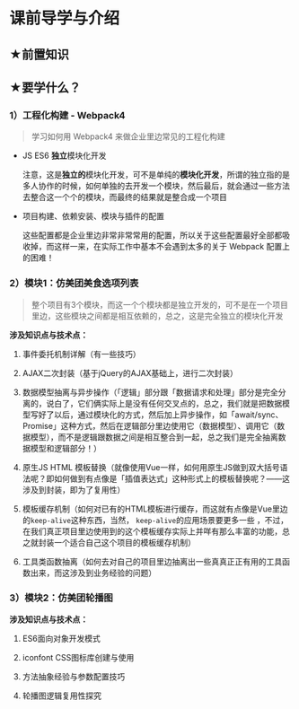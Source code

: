 # 课前导学与介绍

## ★前置知识



## ★要学什么？ 

### 1）工程化构建 - Webpack4

> 学习如何用 Webpack4 来做企业里边常见的工程化构建

- JS ES6 **独立**模块化开发
  
  注意，这是**独立的**模块化开发，可不是单纯的**模块化开发**，所谓的独立指的是多人协作的时候，如何单独的去开发一个模块，然后最后，就会通过一些方法去整合这一个个的模块，而最终的结果就是整合成一个项目

- 项目构建、依赖安装、模块与插件的配置

  这些配置都是企业里边非常非常常用的配置，所以关于这些配置最好全部都吸收掉，而这样一来，在实际工作中基本不会遇到太多的关于 Webpack 配置上的困难！

### 2）模块1：仿美团美食选项列表

> 整个项目有3个模块，而这一个个模块都是独立开发的，可不是在一个项目里边，这些模块之间都是相互依赖的，总之，这是完全独立的模块化开发

**涉及知识点与技术点：**

1. 事件委托机制详解（有一些技巧）

2. AJAX二次封装（基于jQuery的AJAX基础上，进行二次封装）

3. 数据模型抽离与异步操作（「逻辑」部分跟「数据请求和处理」部分是完全分离的，说白了，它们俩实际上是没有任何交叉点的，总之，我们就是把数据模型写好了以后，通过模块化的方式，然后加上异步操作，如「await/sync、Promise」这种方式，然后在逻辑部分里边使用它（数据模型）、调用它（数据模型），而不是逻辑跟数据之间是相互整合到一起，总之我们是完全抽离数据模型和逻辑部分！）

4. 原生JS HTML 模板替换（就像使用Vue一样，如何用原生JS做到双大括号语法呢？即如何做到有点像是「插值表达式」这种形式上的模板替换呢？——这涉及到封装，即为了复用性）

5. 模板缓存机制（如何对已有的HTML模板进行缓存，而这就有点像是Vue里边的`keep-alive`这种东西，当然， `keep-alive`的应用场景要更多一些 ，不过，在我们真正项目里边使用到的这个模板缓存实际上并咩有那么丰富的功能，总之就封装一个适合自己这个项目的模板缓存机制）

6. 工具类函数抽离（如何去对自己的项目里边抽离出一些真真正正有用的工具函数出来，而这涉及到业务经验的问题）

</details>

### 3）模块2：仿美团轮播图

**涉及知识点与技术点：**

1. ES6面向对象开发模式

2. iconfont CSS图标库创建与使用

3. 方法抽象经验与参数配置技巧

4. 轮播图逻辑复用性探究










